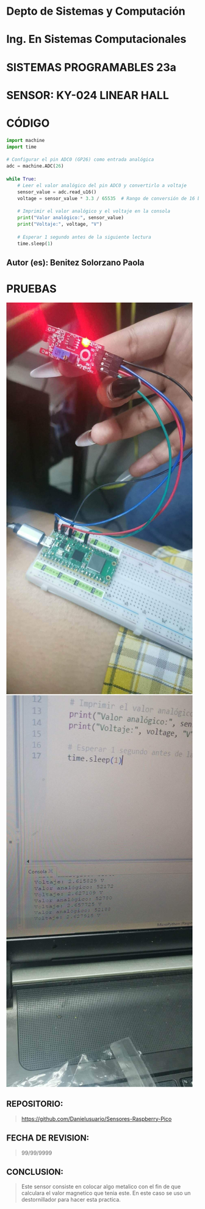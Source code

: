 # Depto de Sistemas y Computación
# Ing. En Sistemas Computacionales
# SISTEMAS PROGRAMABLES 23a

# SENSOR: KY-024 LINEAR HALL

# CÓDIGO
```python
import machine
import time

# Configurar el pin ADC0 (GP26) como entrada analógica
adc = machine.ADC(26)

while True:
    # Leer el valor analógico del pin ADC0 y convertirlo a voltaje
    sensor_value = adc.read_u16()
    voltage = sensor_value * 3.3 / 65535  # Rango de conversión de 16 bits

    # Imprimir el valor analógico y el voltaje en la consola
    print("Valor analógico:", sensor_value)
    print("Voltaje:", voltage, "V")

    # Esperar 1 segundo antes de la siguiente lectura
    time.sleep(1)
```

## Autor (es): Benitez Solorzano Paola

# PRUEBAS

![](https://github.com/Danielusuario/Sensores-Raspberry-Pico/blob/main/Imagenes/KY-024%20LINEAR%20HALL.jpg)
![](https://github.com/Danielusuario/Sensores-Raspberry-Pico/blob/main/Imagenes/KY-024%20LINEAR%20HALL1.jpg)

## REPOSITORIO: 
> https://github.com/Danielusuario/Sensores-Raspberry-Pico

## FECHA DE REVISION: 
> 99/99/9999

## CONCLUSION: 
> Este sensor consiste en colocar algo metalico con el fin de que calculara el valor magnetico que tenia este. En este caso se uso un destornillador para hacer esta practica. 
